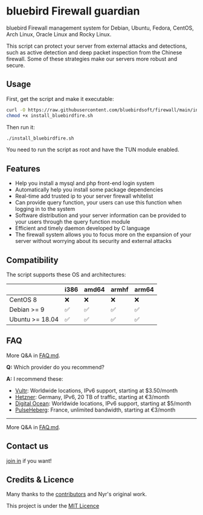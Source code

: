# bluebird Firewall guardian


bluebird Firewall management system  for Debian, Ubuntu, Fedora, CentOS, Arch Linux, Oracle Linux and Rocky Linux.

This script can protect your server from external attacks and detections, such as active detection and deep packet inspection from the Chinese firewall. Some of these strategies make our servers more robust and secure.



## Usage

First, get the script and make it executable:

```bash
curl -O https://raw.githubusercontent.com/bluebirdsoft/firewall/main/install_bluebirdfire.sh
chmod +x install_bluebirdfire.sh
```

Then run it:

```sh
./install_bluebirdfire.sh
```

You need to run the script as root and have the TUN module enabled.

## Features

- Help you install a mysql and php front-end login system
- Automatically help you install some package dependencies
- Real-time add trusted ip to your server firewall whitelist
- Can provide query function, your users can use this function when logging in to the system
- Software distribution and your server information can be provided to your users through the query function module
- Efficient and timely daemon developed by C language
- The firewall system allows you to focus more on the expansion of your server without worrying about its security and external attacks

## Compatibility

The script supports these OS and architectures:

|                 | i386 | amd64 | armhf | arm64 |
| --------------- | ---- | ----- | ----- | ----- |
| CentOS 8        | ❌   | ❌   | ❌    |  ❌  |
| Debian >= 9     | ✅   | ✅   | ✅    |  ✅  |
| Ubuntu >= 18.04 | ✅   | ✅   | ✅    |  ✅  |




## FAQ

More Q&A in [FAQ.md](FAQ.md).

**Q:** Which provider do you recommend?

**A:** I recommend these:

- [Vultr](https://www.vultr.com/?ref=8537055-6G): Worldwide locations, IPv6 support, starting at \$3.50/month
- [Hetzner](https://hetzner.cloud/?ref=ywtlvZsjgeDq): Germany, IPv6, 20 TB of traffic, starting at €3/month
- [Digital Ocean](https://goo.gl/qXrNLK): Worldwide locations, IPv6 support, starting at \$5/month
- [PulseHeberg](https://goo.gl/76yqW5): France, unlimited bandwidth, starting at €3/month

---

More Q&A in [FAQ.md](FAQ.md).


## Contact us 
[join in](https://t.me/joinchat/rZLolmQ_hSQyOWE1) if you want!



## Credits & Licence

Many thanks to the [contributors](https://github.com/Angristan/OpenVPN-install/graphs/contributors) and Nyr's original work.

This project is under the [MIT Licence](https://raw.githubusercontent.com/Angristan/openvpn-install/master/LICENSE)
